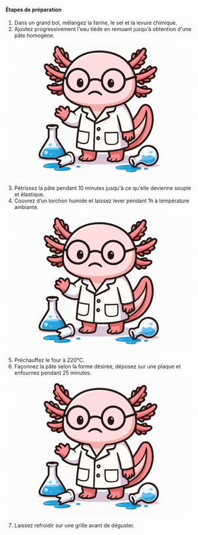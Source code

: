 #### Étapes de préparation

1. Dans un grand bol, mélangez la farine, le sel et la levure chimique.
2. Ajoutez progressivement l'eau tiède en remuant jusqu'à obtention d'une pâte homogène.

![Mélange des ingrédients](/assets/images/axolotl-lab.png)

3. Pétrissez la pâte pendant 10 minutes jusqu'à ce qu'elle devienne souple et élastique.
4. Couvrez d’un torchon humide et laissez lever pendant 1h à température ambiante.

![Levée de la pâte](/assets/images/axolotl-lab.png)

5. Préchauffez le four à 220°C.
6. Façonnez la pâte selon la forme désirée, déposez sur une plaque et enfournez pendant 25 minutes.

![Pain au four](/assets/images/axolotl-lab.png)

7. Laissez refroidir sur une grille avant de déguster.